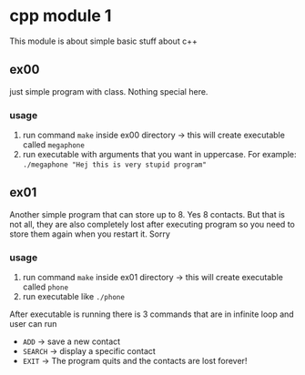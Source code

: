# cpp module 1
This module is about simple basic stuff about c++

## ex00
just simple program with class. Nothing special here.
### usage
1. run command `make` inside ex00 directory -> this will create executable called `megaphone`
2. run executable with arguments that you want in uppercase. For example: `./megaphone "Hej this is very stupid program"`

## ex01 
Another simple program that can store up to 8. Yes 8 contacts. But that is not all, they are also completely lost after executing program so you need to store them again when you restart it. Sorry
### usage
1. run command `make` inside ex01 directory -> this will create executable called `phone`
2. run executable like `./phone`

After executable is running there is 3 commands that are in infinite loop and user can run
- `ADD` -> save a new contact
- `SEARCH` ->  display a specific contact
- `EXIT` -> The program quits and the contacts are lost forever!